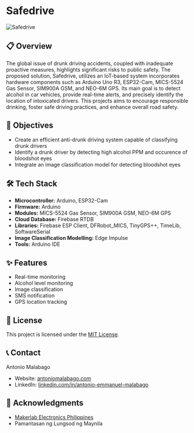 # Safedrive

![Safedrive](https://res.cloudinary.com/de86eimvq/image/upload/v1729612683/portfolio/Projects/safedrive/j505oscvfrmjukiqn6gm.png)

## 📋 Overview

The global issue of drunk driving accidents, coupled with inadequate proactive measures, highlights significant risks to public safety. The proposed solution, Safedrive, utilizes an IoT-based system incorporates hardware components such as Arduino Uno R3, ESP32-Cam, MICS-5524 Gas Sensor, SIM900A GSM, and NEO-6M GPS. Its main goal is to detect alcohol in car vehicles, provide real-time alerts, and precisely identify the location of intoxicated drivers. This projects aims to encourage responsible drinking, foster safe driving practices, and enhance overall road safety.

## 🎯 Objectives

- Create an efficient anti-drunk driving system capable of classifying drunk drivers
- Identify a drunk driver by detecting high alcohol PPM and occurence of bloodshot eyes
- Integrate an image classification model for detecting bloodshot eyes

## 🛠️ Tech Stack

- **Microcontroller:** Arduino, ESP32-Cam
- **Firmware:** Arduino
- **Modules:** MICS-5524 Gas Sensor, SIM900A GSM, NEO-6M GPS
- **Cloud Database:** Firebase RTDB
- **Libraries:** Firebase ESP Client, DFRobot_MICS, TinyGPS++, TimeLib, SoftwareSerial
- **Image Classification Modelling:** Edge Impulse
- **Tools:** Arduino IDE

## ✨ Features

- Real-time monitoring
- Alcohol level monitoring
- Image classification
- SMS notification
- GPS location tracking

## 📄 License

This project is licensed under the [MIT License](LICENSE).

## 📞 Contact

Antonio Malabago
- Website: [antoniomalabago.com](https://antoniomalabago.com)
- LinkedIn: [linkedin.com/in/antonio-emmanuel-malabago](https://www.linkedin.com/in/antonio-emmanuel-malabago/)

## 🙏 Acknowledgments

- [Makerlab Electronics Philippines](https://www.makerlab-electronics.com/)
- Pamantasan ng Lungsod ng Maynila

